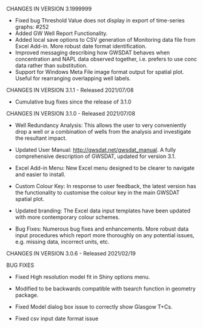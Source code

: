 CHANGES IN VERSION 3.1999999

* Fixed bug Threshold Value does not display in export of time-series graphs: #252
* Added GW Well Report Functionality.
* Added local save options to CSV generation of Monitoring data file from Excel Add-in. More robust date format identification. 
* Improved messaging describing how GWSDAT behaves when concentration and NAPL data observed together, i.e. prefers to use conc data rather than substitution. 
* Support for Windows Meta File image format output for spatial plot. Useful for rearranging overlapping well labels. 

CHANGES IN VERSION 3.1.1 - Released 2021/07/08

* Cumulative bug fixes since the release of 3.1.0

CHANGES IN VERSION 3.1.0 - Released 2021/07/08

* Well Redundancy Analysis: This allows the user to very conveniently drop a well or a combination of wells from the analysis and investigate the resultant impact. 

* Updated User Manual: http://gwsdat.net/gwsdat_manual. A fully comprehensive description of GWSDAT, updated for version 3.1. 

* Excel Add-in Menu: New Excel menu designed to be clearer to navigate and easier to install. 

* Custom Colour Key:  In response to user feedback, the latest version has the functionality to customise the colour key in the main GWSDAT spatial plot. 

* Updated branding: The Excel data input templates have been updated with more contemporary colour schemes.

* Bug Fixes: Numerous bug fixes and enhancements. More robust data input procedures which report more thoroughly on any potential issues, e.g. missing data, incorrect units, etc.


CHANGES IN VERSION 3.0.6 - Released 2021/02/19

BUG FIXES

* Fixed High resolution model fit in Shiny options menu. 

* Modified to be backwards compatible with tsearch function in geometry package.

* Fixed Model dialog box issue to correctly show Glasgow T+Cs. 

* Fixed csv input date format issue

